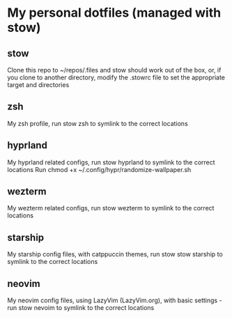 # My personal dotfiles (managed with stow)

## stow

Clone this repo to ~/repos/.files and stow should work out of the box, or, if you clone to another directory, modify the .stowrc file to set the appropriate target and directories

## zsh

My zsh profile, run stow zsh to symlink to the correct locations

## hyprland

My hyprland related configs, run stow hyprland to symlink to the correct locations
Run chmod +x ~/.config/hypr/randomize-wallpaper.sh

## wezterm

My wezterm related configs, run stow wezterm to symlink to the correct locations

## starship

My starship config files, with catppuccin themes, run stow stow starship to symlink to the correct locations

## neovim

My neovim config files, using LazyVim (LazyVim.org), with basic settings - run stow nevoim to symlink to the correct locations

